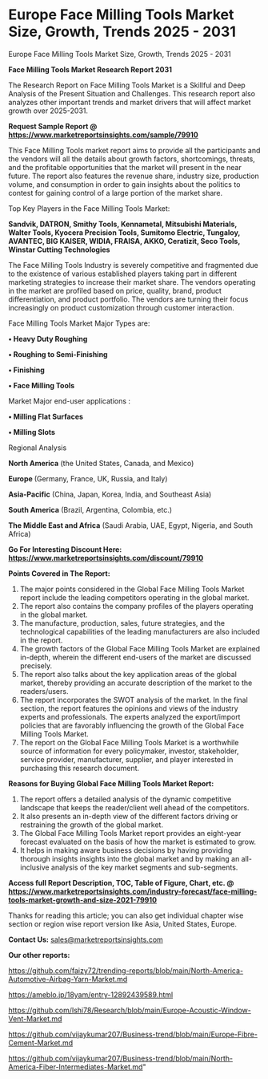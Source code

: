 # Europe Face Milling Tools Market Size, Growth, Trends 2025 - 2031
Europe Face Milling Tools Market Size, Growth, Trends 2025 - 2031

<strong>Face Milling Tools Market Research Report 2031</strong>

The Research Report on Face Milling Tools Market is a Skillful and Deep Analysis of the Present Situation and Challenges. This research report also analyzes other important trends and market drivers that will affect market growth over 2025-2031.

<strong>Request Sample Report @ <a href=https://www.marketreportsinsights.com/sample/79910>https://www.marketreportsinsights.com/sample/79910</a></strong>

This Face Milling Tools market report aims to provide all the participants and the vendors will all the details about growth factors, shortcomings, threats, and the profitable opportunities that the market will present in the near future. The report also features the revenue share, industry size, production volume, and consumption in order to gain insights about the politics to contest for gaining control of a large portion of the market share.

Top Key Players in the Face Milling Tools Market:

<strong>Sandvik, DATRON, Smithy Tools, Kennametal, Mitsubishi Materials, Walter Tools, Kyocera Precision Tools, Sumitomo Electric, Tungaloy, AVANTEC, BIG KAISER, WIDIA, FRAISA, AKKO, Ceratizit, Seco Tools, Winstar Cutting Technologies</strong>

The Face Milling Tools Industry is severely competitive and fragmented due to the existence of various established players taking part in different marketing strategies to increase their market share. The vendors operating in the market are profiled based on price, quality, brand, product differentiation, and product portfolio. The vendors are turning their focus increasingly on product customization through customer interaction.

Face Milling Tools Market Major Types are:

<strong>• Heavy Duty Roughing

• Roughing to Semi-Finishing

• Finishing

• Face Milling Tools</strong>

Market Major end-user applications :

<strong>• Milling Flat Surfaces

• Milling Slots</strong>

Regional Analysis

</u><strong><b>North America</b></strong> (the United States, Canada, and Mexico)

<strong><b>Europe </b></strong>(Germany, France, UK, Russia, and Italy)

<strong><b>Asia-Pacific</b></strong> (China, Japan, Korea, India, and Southeast Asia)

<strong><b>South America</b></strong> (Brazil, Argentina, Colombia, etc.)

<strong><b>The Middle East and Africa</b></strong> (Saudi Arabia, UAE, Egypt, Nigeria, and South Africa)

<strong>Go For Interesting Discount Here: <a href=https://www.marketreportsinsights.com/discount/79910>https://www.marketreportsinsights.com/discount/79910</a></strong>

<strong>Points Covered in The Report:</strong>
<ol>
  <li>The major points considered in the Global Face Milling Tools Market report include the leading competitors operating in the global market.</li>
  <li>The report also contains the company profiles of the players operating in the global market.</li>
  <li>The manufacture, production, sales, future strategies, and the technological capabilities of the leading manufacturers are also included in the report.</li>
  <li>The growth factors of the Global Face Milling Tools Market are explained in-depth, wherein the different end-users of the market are discussed precisely.</li>
  <li>The report also talks about the key application areas of the global market, thereby providing an accurate description of the market to the readers/users.</li>
  <li>The report incorporates the SWOT analysis of the market. In the final section, the report features the opinions and views of the industry experts and professionals. The experts analyzed the export/import policies that are favorably influencing the growth of the Global Face Milling Tools Market.</li>
  <li>The report on the Global Face Milling Tools Market is a worthwhile source of information for every policymaker, investor, stakeholder, service provider, manufacturer, supplier, and player interested in purchasing this research document.</li>
</ol>
<strong>Reasons for Buying Global Face Milling Tools Market Report:</strong>

<ol>
  <li>The report offers a detailed analysis of the dynamic competitive landscape that keeps the reader/client well ahead of the competitors.</li>
  <li>It also presents an in-depth view of the different factors driving or restraining the growth of the global market.</li>
  <li>The Global Face Milling Tools Market report provides an eight-year forecast evaluated on the basis of how the market is estimated to grow.</li>
  <li>It helps in making aware business decisions by having providing thorough insights insights into the global market and by making an all-inclusive analysis of the key market segments and sub-segments.</li>
</ol>
<strong>Access full Report Description, TOC, Table of Figure, Chart, etc. @ <a href=https://www.marketreportsinsights.com/industry-forecast/face-milling-tools-market-growth-and-size-2021-79910>https://www.marketreportsinsights.com/industry-forecast/face-milling-tools-market-growth-and-size-2021-79910</a></strong>


Thanks for reading this article; you can also get individual chapter wise section or region wise report version like Asia, United States, Europe.

<strong>Contact Us:</strong>
sales@marketreportsinsights.com

<strong>Our other reports:</strong>

<a href=https://github.com/faizy72/trending-reports/blob/main/North-America-Automotive-Airbag-Yarn-Market.md>https://github.com/faizy72/trending-reports/blob/main/North-America-Automotive-Airbag-Yarn-Market.md</a>

<a href=https://ameblo.jp/18yam/entry-12892439589.html>https://ameblo.jp/18yam/entry-12892439589.html</a>

<a href=https://github.com/Ishi78/Research/blob/main/Europe-Acoustic-Window-Vent-Market.md>https://github.com/Ishi78/Research/blob/main/Europe-Acoustic-Window-Vent-Market.md</a>

<a href=https://github.com/vijaykumar207/Business-trend/blob/main/Europe-Fibre-Cement-Market.md>https://github.com/vijaykumar207/Business-trend/blob/main/Europe-Fibre-Cement-Market.md</a>

<a href=https://github.com/vijaykumar207/Business-trend/blob/main/North-America-Fiber-Intermediates-Market.md>https://github.com/vijaykumar207/Business-trend/blob/main/North-America-Fiber-Intermediates-Market.md</a>"

